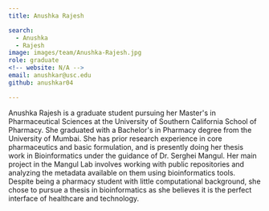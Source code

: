 ```yaml
---
title: Anushka Rajesh

search:
  - Anushka
  - Rajesh
image: images/team/Anushka-Rajesh.jpg
role: graduate
<!-- website: N/A -->
email: anushkar@usc.edu
github: anushkar04

---
```


Anushka Rajesh is a graduate student pursuing her Master's in Pharmaceutical Sciences at the University of Southern California School of Pharmacy. She graduated with a Bachelor's in Pharmacy degree from the University of Mumbai. She has prior research experience in core pharmaceutics and basic formulation, and is presently doing her thesis work in Bioinformatics under the guidance of Dr. Serghei Mangul. Her main project in the Mangul Lab involves working with public repositories and analyzing the metadata available on them using bioinformatics tools. Despite being a pharmacy student with little computational background, she chose to pursue a thesis in bioinformatics as she believes it is the perfect interface of healthcare and technology.
